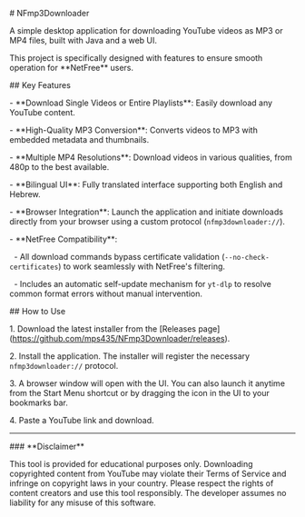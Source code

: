 \# NFmp3Downloader



A simple desktop application for downloading YouTube videos as MP3 or MP4 files, built with Java and a web UI.



This project is specifically designed with features to ensure smooth operation for  \*\*NetFree\*\* users.



\## Key Features



\- \*\*Download Single Videos or Entire Playlists\*\*: Easily download any YouTube content.

\- \*\*High-Quality MP3 Conversion\*\*: Converts videos to MP3 with embedded metadata and thumbnails.

\- \*\*Multiple MP4 Resolutions\*\*: Download videos in various qualities, from 480p to the best available.

\- \*\*Bilingual UI\*\*: Fully translated interface supporting both English and Hebrew.

\- \*\*Browser Integration\*\*: Launch the application and initiate downloads directly from your browser using a custom protocol (`nfmp3downloader://`).

\- \*\*NetFree Compatibility\*\*: 

&nbsp;   - All download commands bypass certificate validation (`--no-check-certificates`) to work seamlessly with NetFree's filtering.

&nbsp;   - Includes an automatic self-update mechanism for `yt-dlp` to resolve common format errors without manual intervention.



\## How to Use



1\.  Download the latest installer from the \[Releases page](https://github.com/mps435/NFmp3Downloader/releases).

2\.  Install the application. The installer will register the necessary `nfmp3downloader://` protocol.

3\.  A browser window will open with the UI. You can also launch it anytime from the Start Menu shortcut or by dragging the icon in the UI to your bookmarks bar.

4\.  Paste a YouTube link and download.



---



\### \*\*Disclaimer\*\*

This tool is provided for educational purposes only. Downloading copyrighted content from YouTube may violate their Terms of Service and infringe on copyright laws in your country. Please respect the rights of content creators and use this tool responsibly. The developer assumes no liability for any misuse of this software.

